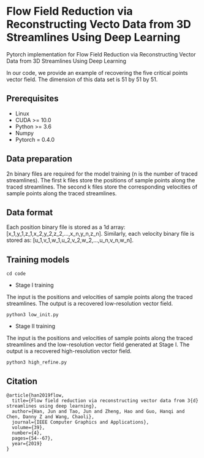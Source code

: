 # Flow Field Reduction via Reconstructing Vecto Data from 3D Streamlines Using Deep Learning
Pytorch implementation for Flow Field Reduction via Reconstructing Vector Data from 3D Streamlines Using Deep Learning

In our code, we provide an example of recovering the five critical points vector field. The dimension of this data set is 51 by 51 by 51.

## Prerequisites
- Linux
- CUDA >= 10.0
- Python >= 3.6
- Numpy
- Pytorch = 0.4.0

## Data preparation
2n binary files are required for the model training (n is the number of traced streamlines). The first k files store the positions of sample points along the traced streamlines. The second k files store the corresponding velocities of sample points along the traced streamlines.

## Data format
Each position binary file is stored as a 1d array: [x_1,y_1,z_1,x_2,y_2,z_2,...,x_n,y_n,z_n]. Similarly, each velocity binary file is stored as: [u_1,v_1,w_1,u_2,v_2,w_2,...,u_n,v_n,w_n].


## Training models
```
cd code 
```

- Stage I training

The input is the positions and velocities of sample points along the traced streamlines. The output is a recovered low-resolution vector field.
```
python3 low_init.py 
```

- Stage II training

The input is the positions and velocities of sample points along the traced streamlines and the low-resolution vector field generated at Stage I. The output is a recovered high-resolution vector field.
```
python3 high_refine.py
```

## Citation 
```
@article{han2019flow,
  title={Flow field reduction via reconstructing vector data from 3{d} streamlines using deep learning},
  author={Han, Jun and Tao, Jun and Zheng, Hao and Guo, Hanqi and Chen, Danny Z and Wang, Chaoli},
  journal={IEEE Computer Graphics and Applications},
  volume={39},
  number={4},
  pages={54--67},
  year={2019}
}

```
